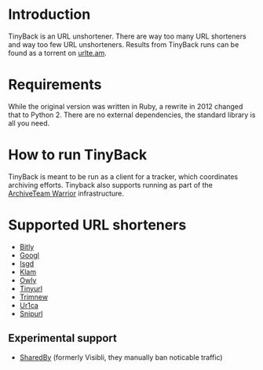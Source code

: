 # Introduction
TinyBack is an URL unshortener. There are way too many URL shorteners and way
too few URL unshorteners. Results from TinyBack runs can be found as a torrent
on [urlte.am](http://urlte.am).

# Requirements
While the original version was written in Ruby, a rewrite in 2012 changed that
to Python 2. There are no external dependencies, the standard library is all
you need.

# How to run TinyBack
TinyBack is meant to be run as a client for a tracker, which coordinates
archiving efforts. Tinyback also supports running as part of the [ArchiveTeam
Warrior](http://www.archiveteam.org/index.php?title=ArchiveTeam_Warrior)
infrastructure.

# Supported URL shorteners
* [Bitly](https://www.bitly.com/)
* [Googl](https://goo.gl/)
* [Isgd](http://www.is.gd/)
* [Klam](http://kl.am/)
* [Owly](http://ow.ly/url/shorten-url)
* [Tinyurl](http://www.tinyurl.com/)
* [Trimnew](http://tr.im/)
* [Ur1ca](http://ur1.ca/)
* [Snipurl](http://www.snipurl.com)

## Experimental support
* [SharedBy](http://sharedby.co) (formerly Visibli, they manually ban noticable traffic)